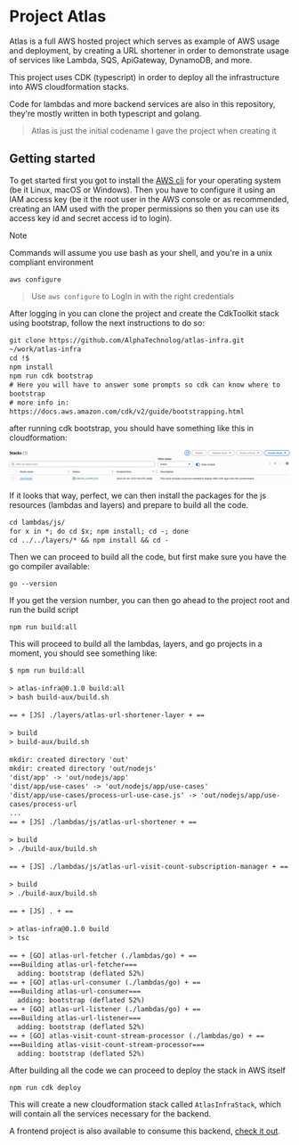 # Project Atlas

Atlas is a full AWS hosted project which serves as example of AWS
usage and deployment, by creating a URL shortener in order to demonstrate
usage of services like Lambda, SQS, ApiGateway, DynamoDB, and more.

This project uses CDK (typescript) in order to deploy all the infrastructure
into AWS cloudformation stacks.

Code for lambdas and more backend services are also in this repository, they're
mostly written in both typescript and golang.

> Atlas is just the initial codename I gave the project when creating it

## Getting started

To get started first you got to install the [AWS cli](https://docs.aws.amazon.com/cli/latest/userguide/getting-started-install.html)
for your operating system (be it Linux, macOS or Windows). Then you
have to configure it using an IAM access key (be it the root user
in the AWS console or as recommended, creating an IAM used with
the proper permissions so then you can use its access key id and secret
access id to login).

> [!NOTE]
> Commands will assume you use bash as your shell, and you're in a unix compliant environment

```shell
aws configure
```

> Use `aws configure` to LogIn in with the right credentials

After logging in you can clone the project and create the CdkToolkit stack using
bootstrap, follow the next instructions to do so:

```shell
git clone https://github.com/AlphaTechnolog/atlas-infra.git ~/work/atlas-infra
cd !$
npm install
npm run cdk bootstrap
# Here you will have to answer some prompts so cdk can know where to bootstrap
# more info in: https://docs.aws.amazon.com/cdk/v2/guide/bootstrapping.html
```

after running cdk bootstrap, you should have something like this
in cloudformation:

![cloudformation-bootstrap](./assets/cloudformation-bootstrap.png)

If it looks that way, perfect, we can then install the packages for the
js resources (lambdas and layers) and prepare to build all the code.

```shell
cd lambdas/js/
for x in *; do cd $x; npm install; cd -; done
cd ../../layers/* && npm install && cd -
```

Then we can proceed to build all the code, but first make sure you
have the go compiler available:

```shell
go --version
```

If you get the version number, you can then go ahead to the project root
and run the build script

```shell
npm run build:all
```

This will proceed to build all the lambdas, layers, and go projects
in a moment, you should see something like:

```
$ npm run build:all

> atlas-infra@0.1.0 build:all
> bash build-aux/build.sh

== + [JS] ./layers/atlas-url-shortener-layer + ==

> build
> build-aux/build.sh

mkdir: created directory 'out'
mkdir: created directory 'out/nodejs'
'dist/app' -> 'out/nodejs/app'
'dist/app/use-cases' -> 'out/nodejs/app/use-cases'
'dist/app/use-cases/process-url-use-case.js' -> 'out/nodejs/app/use-cases/process-url
...
== + [JS] ./lambdas/js/atlas-url-shortener + ==

> build
> ./build-aux/build.sh

== + [JS] ./lambdas/js/atlas-url-visit-count-subscription-manager + ==

> build
> ./build-aux/build.sh

== + [JS] . + ==

> atlas-infra@0.1.0 build
> tsc

== + [GO] atlas-url-fetcher (./lambdas/go) + ==
===Building atlas-url-fetcher===
  adding: bootstrap (deflated 52%)
== + [GO] atlas-url-consumer (./lambdas/go) + ==
===Building atlas-url-consumer===
  adding: bootstrap (deflated 52%)
== + [GO] atlas-url-listener (./lambdas/go) + ==
===Building atlas-url-listener===
  adding: bootstrap (deflated 52%)
== + [GO] atlas-visit-count-stream-processor (./lambdas/go) + ==
===Building atlas-visit-count-stream-processor===
  adding: bootstrap (deflated 52%)
```

After building all the code we can proceed to deploy the stack in AWS itself

```shell
npm run cdk deploy
```

This will create a new cloudformation stack called `AtlasInfraStack`, which will
contain all the services necessary for the backend.

A frontend project is also available to consume this backend, [check it out](https://github.com/AlphaTechnolog/atlas-frontend).
